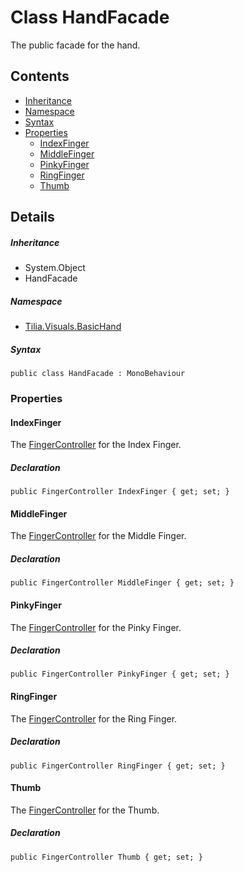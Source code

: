 # Class HandFacade

The public facade for the hand.

## Contents

* [Inheritance]
* [Namespace]
* [Syntax]
* [Properties]
  * [IndexFinger]
  * [MiddleFinger]
  * [PinkyFinger]
  * [RingFinger]
  * [Thumb]

## Details

##### Inheritance

* System.Object
* HandFacade

##### Namespace

* [Tilia.Visuals.BasicHand]

##### Syntax

```
public class HandFacade : MonoBehaviour
```

### Properties

#### IndexFinger

The [FingerController] for the Index Finger.

##### Declaration

```
public FingerController IndexFinger { get; set; }
```

#### MiddleFinger

The [FingerController] for the Middle Finger.

##### Declaration

```
public FingerController MiddleFinger { get; set; }
```

#### PinkyFinger

The [FingerController] for the Pinky Finger.

##### Declaration

```
public FingerController PinkyFinger { get; set; }
```

#### RingFinger

The [FingerController] for the Ring Finger.

##### Declaration

```
public FingerController RingFinger { get; set; }
```

#### Thumb

The [FingerController] for the Thumb.

##### Declaration

```
public FingerController Thumb { get; set; }
```

[Tilia.Visuals.BasicHand]: README.md
[FingerController]: FingerController.md
[Inheritance]: #Inheritance
[Namespace]: #Namespace
[Syntax]: #Syntax
[Properties]: #Properties
[IndexFinger]: #IndexFinger
[MiddleFinger]: #MiddleFinger
[PinkyFinger]: #PinkyFinger
[RingFinger]: #RingFinger
[Thumb]: #Thumb
